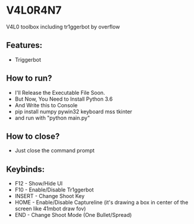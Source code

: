 # V4L0R4N7
V4L0 toolbox including tr1ggerbot by overflow

## Features:
- Triggerbot

## How to run?
- I'll Release the Executable File Soon.
- But Now, You Need to Install Python 3.6
- And Write this to Console
- pip install numpy pywin32 keyboard mss tkinter
- and run with "python main.py"

## How to close?
- Just close the command prompt

## Keybinds:
- F12 - Show/Hide UI
- F10 - Enable/Disable Tr1ggerbot
- INSERT - Change Shoot Key
- HOME - Enable/Disable Captureline (it's drawing a box in center of the screen like 41mbot draw fov)
- END - Change Shoot Mode (One Bullet/Spread)
